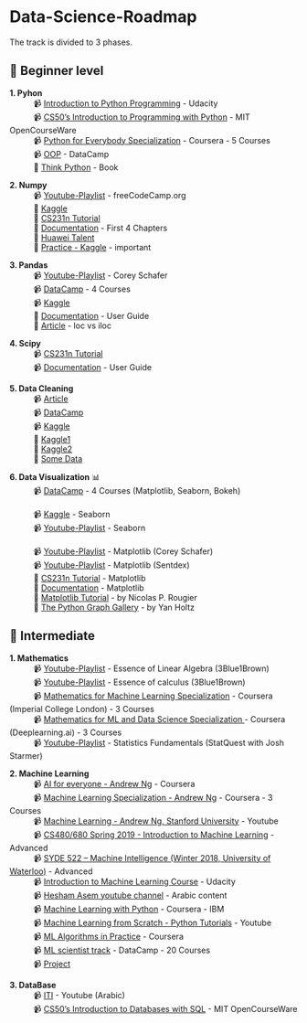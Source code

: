# Data-Science-Roadmap

The track is divided to 3 phases.

## :beginner: Beginner level

**1. Pyhon** <br>
        &emsp;&emsp;&emsp;📹 [Introduction to Python Programming](https://www.udacity.com/course/introduction-to-python--ud1110) - Udacity <br>
        &emsp;&emsp;&emsp;📹 [CS50’s Introduction to Programming with Python](https://cs50.harvard.edu/python/2022/) - MIT OpenCourseWare <br>
        &emsp;&emsp;&emsp;📹 [Python for Everybody Specialization](https://www.coursera.org/specializations/python?) - Coursera - 5 Courses <br>
        &emsp;&emsp;&emsp;📹 [OOP](https://learn.datacamp.com/courses/object-oriented-programming-in-python) - DataCamp <br>
        &emsp;&emsp;&emsp;📕 [Think Python](https://www.greenteapress.com/thinkpython/thinkpython.pdf) - Book <br>                      


**2. Numpy** <br>
        &emsp;&emsp;&emsp;📹 [Youtube-Playlist](https://www.youtube.com/watch?v=QUT1VHiLmmI&t=2497s) - freeCodeCamp.org <br>
        &emsp;&emsp;&emsp;📕 [Kaggle](https://www.kaggle.com/legendadnan/numpy-tutorial-for-beginners-data-science) <br>
        &emsp;&emsp;&emsp;📕 [CS231n Tutorial](https://cs231n.github.io/python-numpy-tutorial/#numpy) <br>
        &emsp;&emsp;&emsp;📕 [Documentation](https://numpy.org/doc/1.18/user/quickstart.html) - First 4 Chapters <br>
        &emsp;&emsp;&emsp;📕 [Huawei Talent](https://drive.google.com/file/d/1cdYROgc7D9zXmkjWRbq16POyDFI5JzSH/view) <br>
        &emsp;&emsp;&emsp;📕 [Practice - Kaggle](https://www.kaggle.com/code/utsav15/100-numpy-exercises) - important <br>


**3. Pandas**<br>
        &emsp;&emsp;&emsp;📹 [Youtube-Playlist](https://www.youtube.com/watch?v=ZyhVh-qRZPA&list=PL-osiE80TeTsWmV9i9c58mdDCSskIFdDS) - Corey Schafer <br>
        &emsp;&emsp;&emsp;📹 [DataCamp](https://app.datacamp.com/learn/skill-tracks/data-manipulation-with-python) - 4 Courses <br>
        &emsp;&emsp;&emsp;📹 [Kaggle](https://www.kaggle.com/learn/pandas) <br>
        &emsp;&emsp;&emsp;📕 [Documentation](https://pandas.pydata.org/docs/pandas.pdf) - User Guide <br>
        &emsp;&emsp;&emsp;📕 [Article](https://towardsdatascience.com/how-to-use-loc-and-iloc-for-selecting-data-in-pandas-bd09cb4c3d79#:~:text=Differences%20between%20loc%20and%20iloc,-The%20main%20distinction&text=loc%20is%20label%2Dbased%2C%20which,0%2Dbased%20integer%20position) - loc vs iloc <br>

**4. Scipy**<br>
        &emsp;&emsp;&emsp;📹 [CS231n Tutorial](https://cs231n.github.io/python-numpy-tutorial/#scipy) <br>
        &emsp;&emsp;&emsp;📹 [Documentation](https://docs.scipy.org/doc/scipy/) - User Guide <br>



**5. Data Cleaning** 
<br>
        &emsp;&emsp;&emsp;📹 [Article](https://towardsdatascience.com/the-ultimate-guide-to-data-cleaning-3969843991d4) <br>
        &emsp;&emsp;&emsp;📹 [DataCamp](https://www.datacamp.com/courses/cleaning-data-in-python) <br>
        &emsp;&emsp;&emsp;📹 [Kaggle](https://www.kaggle.com/learn/data-cleaning) <br>
        &emsp;&emsp;&emsp;📕 [Kaggle1](https://www.kaggle.com/ashishg21/data-cleaning-and-some-analysis-shoe-prices) <br>
        &emsp;&emsp;&emsp;📕 [Kaggle2](https://www.kaggle.com/bandiatindra/telecom-churn-prediction) <br/>
        &emsp;&emsp;&emsp;📕 [Some Data](https://drive.google.com/drive/folders/1OQAEQ8rC4j6oBP7AyDU4bKpPr8sSStJI?fbclid=IwAR2dSrbyoZLM-Wm57yEYy8L8PmpPV9hqXdkNf-pURJC5C5xCz7UJB4YpJ7M) <br/>

        


**6. Data Visualization** :bar_chart:	<br>
        &emsp;&emsp;&emsp;📹 [DataCamp](https://app.datacamp.com/learn/skill-tracks/data-visualization-with-python) - 4 Courses (Matplotlib, Seaborn, Bokeh) <br>
        <br>
        &emsp;&emsp;&emsp;📹 [Kaggle](https://www.kaggle.com/learn/data-visualization) - Seaborn <br>
        &emsp;&emsp;&emsp;📹 [Youtube-Playlist](https://www.youtube.com/watch?v=z7ZINBk8EUk&list=PL998lXKj66MpNd0_XkEXwzTGPxY2jYM2d) - Seaborn   <br> 
        <br>
        &emsp;&emsp;&emsp;📹 [Youtube-Playlist](https://www.youtube.com/watch?v=UO98lJQ3QGI&list=PL-osiE80TeTvipOqomVEeZ1HRrcEvtZB_) - Matplotlib (Corey Schafer) <br>
        &emsp;&emsp;&emsp;📹 [Youtube-Playlist](https://www.youtube.com/watch?v=q7Bo_J8x_dw&list=PLQVvvaa0QuDfefDfXb9Yf0la1fPDKluPF) - Matplotlib (Sentdex)         <br>
        &emsp;&emsp;&emsp;📕 [CS231n Tutorial](https://cs231n.github.io/python-numpy-tutorial/#matplotlib) - Matplotlib <br>
        &emsp;&emsp;&emsp;📕 [Documentation](https://matplotlib.org/devdocs/tutorials/introductory/index.html#) - Matplotlib <br>
        &emsp;&emsp;&emsp;📕 [Matplotlib Tutorial](https://github.com/rougier/matplotlib-tutorial) - by Nicolas P. Rougier <br>
        &emsp;&emsp;&emsp;📕 [The Python Graph Gallery](https://www.python-graph-gallery.com/) - by Yan Holtz <br>



## :beginner: Intermediate

**1. Mathematics** <br>
        &emsp;&emsp;&emsp;📹 [Youtube-Playlist](https://www.youtube.com/playlist?list=PLZHQObOWTQDPD3MizzM2xVFitgF8hE_ab) - Essence of Linear Algebra (3Blue1Brown) <br>
        &emsp;&emsp;&emsp;📹 [Youtube-Playlist](https://www.youtube.com/playlist?list=PLZHQObOWTQDMsr9K-rj53DwVRMYO3t5Yr) - Essence of calculus (3Blue1Brown) <br>
        &emsp;&emsp;&emsp;📹 [Mathematics for Machine Learning Specialization](https://www.coursera.org/specializations/mathematics-machine-learning) - Coursera (Imperial College London) - 3 Courses <br>
        &emsp;&emsp;&emsp;📹 [Mathematics for ML and Data Science Specialization
](https://www.coursera.org/specializations/mathematics-for-machine-learning-and-data-science?utm_campaign=websitecourses-m4ml-topbutton&utm_medium=institutions&utm_source=deeplearning-ai) - Coursera (Deeplearning.ai) - 3 Courses <br>
        &emsp;&emsp;&emsp;📹 [Youtube-Playlist](https://www.youtube.com/watch?v=qBigTkBLU6g&list=PLblh5JKOoLUK0FLuzwntyYI10UQFUhsY9) - Statistics Fundamentals (StatQuest with Josh Starmer) <br>

**2. Machine Learning** <br>
         &emsp;&emsp;&emsp;📹 [AI for everyone - Andrew Ng](https://www.coursera.org/learn/ai-for-everyone/home/welcome) - Coursera <br>
         &emsp;&emsp;&emsp;📹 [Machine Learning Specialization - Andrew Ng](https://www.coursera.org/specializations/machine-learning-introduction) - Coursera - 3 Courses <br>
         &emsp;&emsp;&emsp;📹 [Machine Learning - Andrew Ng, Stanford University](https://www.youtube.com/watch?v=PPLop4L2eGk&list=PLLssT5z_DsK-h9vYZkQkYNWcItqhlRJLN) - Youtube         
         &emsp;&emsp;&emsp;📹 [CS480/680 Spring 2019 - Introduction to Machine Learning](https://cs.uwaterloo.ca/~ppoupart/teaching/cs480-spring19/index.html) - Advanced <br>
         &emsp;&emsp;&emsp;📹 [SYDE 522 – Machine Intelligence (Winter 2018, University of Waterloo)](https://www.youtube.com/playlist?list=PL4upCU5bnihwCX93Gv6AQnKmVMwx4AZoT) - Advanced <br>
         &emsp;&emsp;&emsp;📹 [Introduction to Machine Learning Course](https://www.udacity.com/course/intro-to-machine-learning--ud120) - Udacity <br>
         &emsp;&emsp;&emsp;📹 [Hesham Asem youtube channel](https://www.youtube.com/c/HeshamAsem/playlists) - Arabic content <br>
         &emsp;&emsp;&emsp;📹 [Machine Learning with Python](https://www.coursera.org/learn/machine-learning-with-python) - Coursera - IBM <br>
         &emsp;&emsp;&emsp;📹 [Machine Learning from Scratch - Python Tutorials](https://www.youtube.com/watch?v=ngLyX54e1LU&list=PLqnslRFeH2Upcrywf-u2etjdxxkL8nl7E) - Youtube<br>
         &emsp;&emsp;&emsp;📹 [ML Algorithms in Practice](https://www.coursera.org/specializations/machine-learning-algorithms-real-world?utm_medium=email&utm_source=marketing&utm_campaign=A39CcMUuEempyReieZALEQ) - Coursera<br>
         &emsp;&emsp;&emsp;📹 [ML scientist track](https://learn.datacamp.com/career-tracks/machine-learning-scientist-with-python?version=1) - DataCamp - 20 Courses <br>
         &emsp;&emsp;&emsp;📹 [Project](https://www.coursera.org/learn/applied-data-science-capstone)<br>

**3. DataBase** <br>
         &emsp;&emsp;&emsp;📹 [ITI](https://youtube.com/playlist?list=PLSGEGD0dbMKrvd5ppnyFLm7q3xEH97T-t&si=wZAI0aGrqwOUfIGp) - Youtube (Arabic) <br>
         &emsp;&emsp;&emsp;📹 [CS50’s Introduction to Databases with SQL](https://cs50.harvard.edu/sql/2024/) - MIT OpenCourseWare <br>

         
